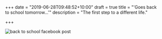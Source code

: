 +++
date = "2019-06-28T09:48:52+10:00"
draft = true
title = "'Goes back to school tomorrow...'"
description = "The first step to a different life."

+++

![back to school facebook post](/img/backtoschool.jpg)
